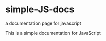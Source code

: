 # simple-JS-docs
a documentation page for javascript

This is a simple documentation for JavaScript
